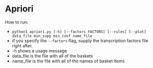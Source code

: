 # Apriori
How to run:
* `python3 apriori.py [-h] [--factors FACTORS] [--rules] [--plot] data_file min_supp min_conf name_file`
* if you specify the `--factors` flag, supply the transcription factors file right after.
* -h shows a usage message
* data\_file is the file with all of the baskets
* name\_file is the file with all of the names of basket items
